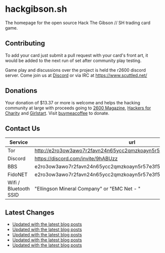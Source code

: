 # hackgibson.sh
The homepage for the open source Hack The Gibson // SH trading card game.


## Contributing

To add your card just submit a pull request with your card's front art, it would be added to the next run of set after community play testing.

Game play and discussions over the project is held the r2600 discord server. Come join us at [Discord](https://discord.com/invite/9hABUzz) or via IRC at https://www.scuttled.net/


## Donations

Your donation of $13.37 or more is welcome and helps the hacking community at large with proceeds going to [2600 Magazine](https://2600.com/), [Hackers for Charity](https://hackersforcharity.org) and [Girlstart](https://girlstart.org).  Visit [buymeacoffee](https://www.buymeacoffee.com/hackgibson.sh) to donate.


## Contact Us

Service | url
-|-
Tor | http://e2ro3ow3awo7r2favn24n65ycc2qmzkoayn5r57e3f56nvjwdcgg32ad.onion
Discord | https://discord.com/invite/9hABUzz
BBS | e2ro3ow3awo7r2favn24n65ycc2qmzkoayn5r57e3f56nvjwdcgg32ad.onion:23
FidoNET | e2ro3ow3awo7r2favn24n65ycc2qmzkoayn5r57e3f56nvjwdcgg32ad.onion:24554
Wifi / Bluetooth SSID | "Ellingson Mineral Company" or "EMC Net - <fidonet address>"

## Latest Changes
<!-- BLOG-POST-LIST:START -->
- [Updated with the latest blog posts](https://github.com/DFW2600/hackgibson.sh/commit/e1e3a8705e747ac8f0ac2edd9d8181c71eed9267)
- [Updated with the latest blog posts](https://github.com/DFW2600/hackgibson.sh/commit/45dd0323268199e5bd28472d8ea885399ddad6a7)
- [Updated with the latest blog posts](https://github.com/DFW2600/hackgibson.sh/commit/721dca060f082eb1d59ff732c82a6d29b4e0e7cb)
- [Updated with the latest blog posts](https://github.com/DFW2600/hackgibson.sh/commit/35f2b4f38fe4f856673ccf14138b369a2ff6494a)
- [Updated with the latest blog posts](https://github.com/DFW2600/hackgibson.sh/commit/5f932939deff283a1c197d19e282fd65722b782c)
<!-- BLOG-POST-LIST:END -->
